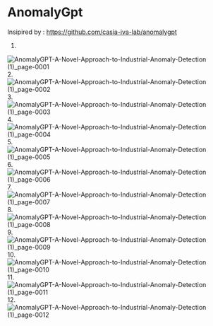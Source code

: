 # AnomalyGpt

Insipired by : https://github.com/casia-iva-lab/anomalygpt


1.
![AnomalyGPT-A-Novel-Approach-to-Industrial-Anomaly-Detection (1)_page-0001](https://github.com/Rakib-data-scientist/AnomalyGpt/assets/137823730/30e96ea5-1004-496d-a010-347493714086)
2.
![AnomalyGPT-A-Novel-Approach-to-Industrial-Anomaly-Detection (1)_page-0002](https://github.com/Rakib-data-scientist/AnomalyGpt/assets/137823730/4e806c9c-bc7b-4b30-9c74-59a2857254c3)
3.
![AnomalyGPT-A-Novel-Approach-to-Industrial-Anomaly-Detection (1)_page-0003](https://github.com/Rakib-data-scientist/AnomalyGpt/assets/137823730/1e850b5f-db36-43b9-9ae4-3fdbc8258fd8)
4.
![AnomalyGPT-A-Novel-Approach-to-Industrial-Anomaly-Detection (1)_page-0004](https://github.com/Rakib-data-scientist/AnomalyGpt/assets/137823730/478bd5ba-48f1-43b2-a12d-277eeddb6218)
5.
![AnomalyGPT-A-Novel-Approach-to-Industrial-Anomaly-Detection (1)_page-0005](https://github.com/Rakib-data-scientist/AnomalyGpt/assets/137823730/67600b37-5322-42d5-964f-7a2067028d0e)
6.
![AnomalyGPT-A-Novel-Approach-to-Industrial-Anomaly-Detection (1)_page-0006](https://github.com/Rakib-data-scientist/AnomalyGpt/assets/137823730/9fe5d980-ceb0-4b67-8022-db3feae8cb99)
7.
![AnomalyGPT-A-Novel-Approach-to-Industrial-Anomaly-Detection (1)_page-0007](https://github.com/Rakib-data-scientist/AnomalyGpt/assets/137823730/162cc53f-fb0c-4a7b-bc25-39e221227891)
8.
![AnomalyGPT-A-Novel-Approach-to-Industrial-Anomaly-Detection (1)_page-0008](https://github.com/Rakib-data-scientist/AnomalyGpt/assets/137823730/ce1e0316-c1d2-4679-a743-23aa0e587b44)
9.
![AnomalyGPT-A-Novel-Approach-to-Industrial-Anomaly-Detection (1)_page-0009](https://github.com/Rakib-data-scientist/AnomalyGpt/assets/137823730/70b0da4f-b00a-406d-9130-cfd53d60bdd2)
10.
![AnomalyGPT-A-Novel-Approach-to-Industrial-Anomaly-Detection (1)_page-0010](https://github.com/Rakib-data-scientist/AnomalyGpt/assets/137823730/68c08134-1543-4fa6-a83c-9531f287cc0c)
11.
![AnomalyGPT-A-Novel-Approach-to-Industrial-Anomaly-Detection (1)_page-0011](https://github.com/Rakib-data-scientist/AnomalyGpt/assets/137823730/f70e9df6-f4f4-4fe9-936d-36f1d2212100)
12.
![AnomalyGPT-A-Novel-Approach-to-Industrial-Anomaly-Detection (1)_page-0012](https://github.com/Rakib-data-scientist/AnomalyGpt/assets/137823730/7fe26219-4fa8-470e-9247-2b9bca35bc7f)
